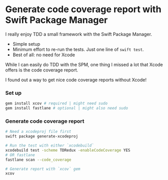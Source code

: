 # Generate code coverage report with Swift Package Manager

I really enjoy TDD a small framework with the Swift Package Manager.

- Simple setup
- Minimum effort to re-run the tests. Just one line of `swift test`.
- Best of all: no need for Xcode

While I can easily do TDD with the SPM, one thing I missed a lot that Xcode offers is the code coverage report.

I found out a way to get nice code coverage reports without Xcode!

### Set up

```sh
gem install xcov # required | might need sudo
gem install fastlane # optional | might also need sudo
```

### Generate code coverage report

```sh
# Need a xcodeproj file first
swift package generate-xcodeproj

# Run the test with either `xcodebuild`
xcodebuild test -scheme TDRedux -enableCodeCoverage YES
# OR fastlane
fastlane scan --code_coverage

# Generate report with `xcov` gem
xcov
```
